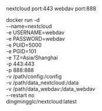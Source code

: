 nextcloud port:443
webdav port:888


docker run -d \
--name=nextcloud \
-e USERNAME=webdav \
-e PASSWORD=webdav \
-e PUID=5000 \
-e PGID=101 \
-e TZ=Asia/Shanghai \
-p 443:443 \
-p 888:888 \
-v /path/config:/config \
-v /path/data_nextcloud:/data \
-v /path/data_webdav:/data_webdav \
--restart no \
dingmingglc/nextcloud:latest
